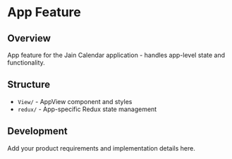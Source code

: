 # App Feature

## Overview

App feature for the Jain Calendar application - handles app-level state and functionality.

## Structure

- `View/` - AppView component and styles
- `redux/` - App-specific Redux state management

## Development

Add your product requirements and implementation details here.
